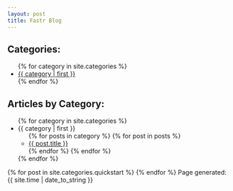 ```yaml
---
layout: post
title: Fastr Blog
---
```

<h2>Categories:</h2>
<ul>
{% for category in site.categories %}
  <li><a href="#{{ category | first }}">{{ category | first }}</a></li>
{% endfor %}
</ul>
<h2>Articles by Category:</h2>
<ul>
{% for category in site.categories %}
  <li><a name="{{ category | first }}">{{ category | first }}</a>
    <ul>
    {% for posts in category %}
      {% for post in posts %}
        <li><a href="{{ post.url }}">{{ post.title }}</a></li>
      {% endfor %}
    {% endfor %}
    </ul>
  </li>
{% endfor %}
</ul>
{% for post in site.categories.quickstart %}
<!-- h2><a href=".{{ post.url }}">{{ post.title }}</a></h2 -->
<!-- {{ post.content }} -->
{% endfor %}
Page generated: {{ site.time | date_to_string }}